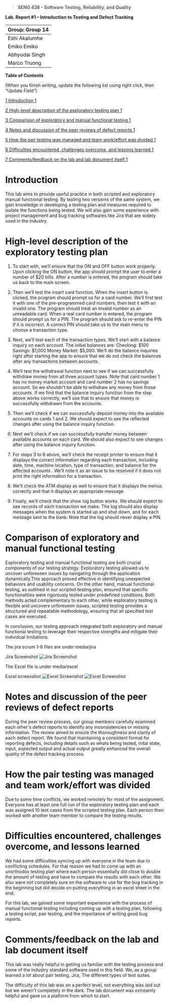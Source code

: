 >   **SENG 438 - Software Testing, Reliability, and Quality**

**Lab. Report \#1 – Introduction to Testing and Defect Tracking**

| Group: Group 14             |
|-----------------|
| Eshi Akalumhe               |   
| Emiko Emiko              |   
| Abhyudai Singh         |   
| Marco Truong        |   


**Table of Contents**

(When you finish writing, update the following list using right click, then
“Update Field”)

[1 Introduction	1](#_Toc439194677)

[2 High-level description of the exploratory testing plan	1](#_Toc439194678)

[3 Comparison of exploratory and manual functional testing	1](#_Toc439194679)

[4 Notes and discussion of the peer reviews of defect reports	1](#_Toc439194680)

[5 How the pair testing was managed and team work/effort was
divided	1](#_Toc439194681)

[6 Difficulties encountered, challenges overcome, and lessons
learned	1](#_Toc439194682)

[7 Comments/feedback on the lab and lab document itself	1](#_Toc439194683)

# Introduction

This lab aims to provide useful practice in both scripted and exploratory manual functional testing. By testing two versions of the same system, we gain knowledge in developing a testing plan and measures required to isolate the functions being tested. We will also gain some experience with project management and bug tracking softwares like Jira that are widely used in the industry.

# High-level description of the exploratory testing plan

1. To start with, we’ll ensure that the ON and OFF button work properly. Upon clicking the ON button, the app should prompt the user to enter a number of $20 bills. After a number is entered, the program should take us back to the main screen.

2. Then we’ll test the insert card function. When the insert button is clicked, the program should prompt us for a card number. We’ll first test it with one of the pre-programmed card numbers, then test it with an invalid one. The program should treat an invalid number as an unreadable card. When a real card number is entered, the program should prompt us for a PIN. The program should ask to re-enter the PIN if it is incorrect. A correct PIN should take us to the main menu to choose a transaction type.

3. Next, we’ll test each of the transaction types. We’ll start with a balance inquiry on each account. The initial balances are: Checking: $100 Savings: $1,000 Money Market: $5,000. We’ll do the balance inquiries right after starting the app to ensure that we do not check the balances after any transactions between accounts. 

4. We’ll test the withdrawal function next to see if we can successfully withdraw money from all three account types. Note that card number 1 has no money market account and card number 2 has no savings account. So we shouldn’t be able to withdraw any money from those accounts. If we find that the balance inquiry function from the step above works correctly, we’ll use that to ensure that money is successfully withdrawn from the accounts.

5. Then we’ll check if we can successfully deposit money into the available accounts on cards 1 and 2. We should expect to see the reflected changes after using the balance inquiry function.

6. Next we’ll check if we can successfully transfer money between available accounts on each card. We should also expect to see changes after using the balance inquiry function.

7. For steps 3 to 6 above, we’ll check the receipt printer to ensure that it displays the correct information regarding each transaction, including date, time, machine location, type of transaction, and balance for the affected accounts . We’ll note it as an issue to be resolved if it does not print the right information for a transaction.

8. We’ll check the ATM display as well to ensure that it displays the menus correctly and that it displays an appropriate message 

9. Finally, we’ll check that the show log button works. We should expect to see records of each transaction we make. The log should also display messages when the system is started up and shut down, and for each message sent to the bank.  Note that the log should never display a PIN.


# Comparison of exploratory and manual functional testing

Exploratory testing and manual functional testing are both crucial components of our testing strategy. Exploratory testing allowed us to uncover unforeseen issues by navigating through the application dynamically.This approach proved effective in identifying unexpected behaviors and usability concerns. On the other hand, manual functional testing, as outlined in our scripted testing plan, ensured that specific functionalities were rigorously tested under predefined conditions. Both methods acted complementary to each other, while exploratory testing is flexible and uncovers unforeseen issues, scripted testing provides a structured and repeatable methodology, ensuring that all specified test cases are executed.


In conclusion, our testing approach integrated both exploratory and manual functional testing to leverage their respective strengths and mitigate their individual limitations. 

The jira scrum 1-6 files are under media/jira

Jira Screenshot
![Jira Screenshot](media/Jira/jira.png)

The Excel file is under media/excel

Excel screenshot
![Excel Screenshot](media/excel/excel1.png)
![Excel Screenshot](media/excel/excel2.png)


# Notes and discussion of the peer reviews of defect reports

During the peer review process, our group members carefully examined each other's defect reports to identify any inconsistencies or missing information. The review aimed to ensure the thoroughness and clarity of each defect report. We found that maintaining a consistent format for reporting defects, including details such as whats being tested, inital state, input, expected output and actual output  greatly enhanced the overall quality of the defect tracking process.

# How the pair testing was managed and team work/effort was divided 

Due to some time conflicts, we worked remotely for most of the assignment. Everyone has at least one full run of the exploratory testing plan and each was assigned 10 test cases from the scripted testing plan. Each person then worked with another team member to compare the testing results.

# Difficulties encountered, challenges overcome, and lessons learned

We had some difficulties syncing up with everyone in the team due to conflicting schedules. For that reason we had to come up with an unorthodox testing plan where each person essentially did close to double the amount of testing and have to compare the results with each other. We also were not completely sure on the software to use for the bug tracking in the beginning but did decide on putting everything in an excel sheet in the end.

For this lab, we gained some important experience with the process of manual functional testing including coming up with a testing plan, following a testing script, pair testing, and the importance of writing good bug reports.

# Comments/feedback on the lab and lab document itself

This lab was really helpful in getting us familiar with the testing process and some of the industry standard software used in this field. We, as a group learned a lot about pair testing, Jira, The different types of test suites.

The difficulty of this lab was on a perfect level, not everything was laid out but we weren't completely in the dark. The lab document was extreamly helpful and gave us a platform from which to start.
